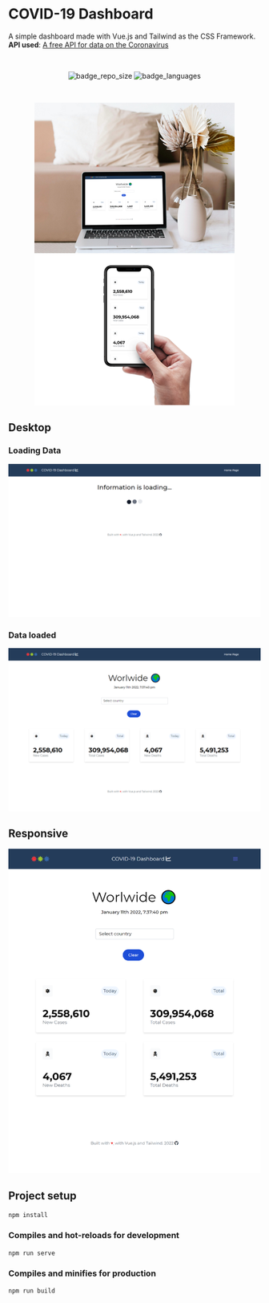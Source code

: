 # COVID-19 Dashboard
A simple dashboard made with Vue.js and Tailwind as the CSS Framework.
**API used**: [A free API for data on the Coronavirus](https://covid19api.com/ "COVID-19 API")

<br />
<p float="middle" align="center">
  <img src="https://img.shields.io/github/repo-size/martabento/vue-covid-dashboard?style=for-the-badge" alt="badge_repo_size" />
   <img src="https://img.shields.io/github/languages/count/martabento/vue-covid-dashboard?style=for-the-badge" alt="badge_languages" />
</p>
<br />

<p float="middle" align="center">
  <img src="https://github.com/MartaBento/vue-covid-dashboard/blob/master/mockups_images/Mockup_Desktop.png?raw=true" alt="mockup_desktop" width="400" />
  <img src="https://github.com/MartaBento/vue-covid-dashboard/blob/master/mockups_images/Mockup_Mobile.png?raw=true" alt="mockuo_mobile" width="400" />
</p>

## Desktop
### Loading Data
<p align="center">
  <img src="https://github.com/MartaBento/vue-covid-dashboard/blob/master/mockups_images/Desktop_Loading.png?raw=true" alt="desktop_loading" width="700"/>
</p>

### Data loaded
<p align="center">
  <img src="https://github.com/MartaBento/vue-covid-dashboard/blob/master/mockups_images/Desktop_With_Data.png?raw=true" alt="desktop_data" width="700" />
</p>

## Responsive
<p align="center">
  <img src="https://github.com/MartaBento/vue-covid-dashboard/blob/master/mockups_images/Mobile.png?raw=true" alt="mobile" width="700" />
</p>

## Project setup
```
npm install
```

### Compiles and hot-reloads for development
```
npm run serve
```

### Compiles and minifies for production
```
npm run build
```
